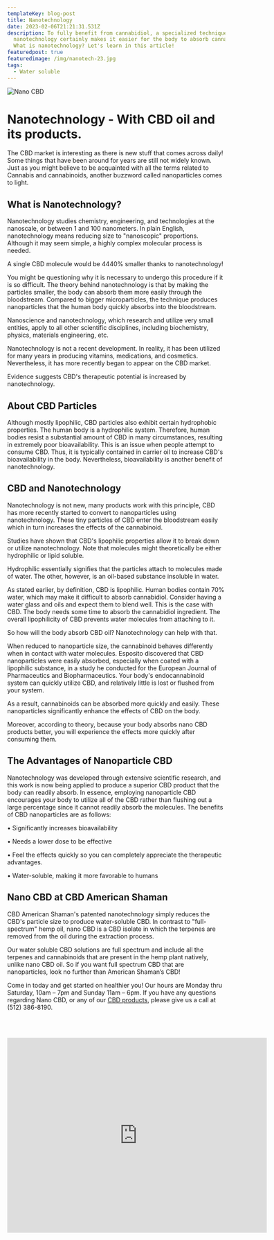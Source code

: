 ```yaml
---
templateKey: blog-post
title: Nanotechnology
date: 2023-02-06T21:21:31.531Z
description: To fully benefit from cannabidiol, a specialized technique known as
  nanotechnology certainly makes it easier for the body to absorb cannabinoids.
  What is nanotechnology? Let's learn in this article!
featuredpost: true
featuredimage: /img/nanotech-23.jpg
tags:
  - Water soluble
---
```

![Nano CBD](/img/nanotech-23.jpg "Nanotechnology")

# Nanotechnology - With CBD oil and its products. 

The CBD market is interesting as there is new stuff that comes across daily! Some things that have been around for years are still not widely known.  Just as you might believe to be acquainted with all the terms related to Cannabis and cannabinoids, another buzzword called nanoparticles comes to light. 

## What is Nanotechnology?

Nanotechnology studies chemistry, engineering, and technologies at the nanoscale, or between 1 and 100 nanometers. In plain English, nanotechnology means reducing size to "nanoscopic" proportions. Although it may seem simple, a highly complex molecular process is needed.

A single CBD molecule would be 4440% smaller thanks to nanotechnology!

You might be questioning why it is necessary to undergo this procedure if it is so difficult. The theory behind nanotechnology is that by making the particles smaller, the body can absorb them more easily through the bloodstream. Compared to bigger microparticles, the technique produces nanoparticles that the human body quickly absorbs into the bloodstream. 

Nanoscience and nanotechnology, which research and utilize very small entities, apply to all other scientific disciplines, including biochemistry, physics, materials engineering, etc.

Nanotechnology is not a recent development. In reality, it has been utilized for many years in producing vitamins, medications, and cosmetics. Nevertheless, it has more recently began to appear on the CBD market. 

Evidence suggests CBD's therapeutic potential is increased by nanotechnology. 

## About CBD Particles

Although mostly lipophilic, CBD particles also exhibit certain hydrophobic properties. The human body is a hydrophilic system. Therefore, human bodies resist a substantial amount of CBD in many circumstances, resulting in extremely poor bioavailability. This is an issue when people attempt to consume CBD. Thus, it is typically contained in carrier oil to increase CBD's bioavailability in the body. Nevertheless, bioavailability is another benefit of nanotechnology.

## CBD and Nanotechnology

 Nanotechnology is not new, many products work with this principle, CBD has more recently started to convert to nanoparticles using nanotechnology. These tiny particles of CBD enter the bloodstream easily which in turn increases the effects of the cannabinoid.

Studies have shown that CBD's lipophilic properties allow it to break down or utilize nanotechnology. Note that molecules might theoretically be either hydrophilic or lipid soluble. 

Hydrophilic essentially signifies that the particles attach to molecules made of water. The other, however, is an oil-based substance insoluble in water. 

As stated earlier, by definition, CBD is lipophilic. Human bodies contain 70% water, which may make it difficult to absorb cannabidiol. Consider having a water glass and oils and expect them to blend well. This is the case with CBD. The body needs some time to absorb the cannabidiol ingredient. The overall lipophilicity of CBD prevents water molecules from attaching to it. 

So how will the body absorb CBD oil? Nanotechnology can help with that.

When reduced to nanoparticle size, the cannabinoid behaves differently when in contact with water molecules. Esposito discovered that CBD nanoparticles were easily absorbed, especially when coated with a lipophilic substance, in a study he conducted for the European Journal of Pharmaceutics and Biopharmaceutics. Your body's endocannabinoid system can quickly utilize CBD, and relatively little is lost or flushed from your system. 

As a result, cannabinoids can be absorbed more quickly and easily. These nanoparticles significantly enhance the effects of CBD on the body.

Moreover, according to theory, because your body absorbs nano CBD products better, you will experience the effects more quickly after consuming them.

## The Advantages of Nanoparticle CBD

Nanotechnology was developed through extensive scientific research, and this work is now being applied to produce a superior CBD product that the body can readily absorb. In essence, employing nanoparticle CBD encourages your body to utilize all of the CBD rather than flushing out a large percentage since it cannot readily absorb the molecules.
The benefits of CBD nanoparticles are as follows:

•	Significantly increases bioavailability

•	Needs a lower dose to be effective

•	Feel the effects quickly so you can completely appreciate the therapeutic advantages.

•	Water-soluble, making it more favorable to humans

## Nano CBD at CBD American Shaman

CBD American Shaman's patented nanotechnology simply reduces the CBD's particle size to produce water-soluble CBD. In contrast to "full-spectrum" hemp oil, nano CBD is a CBD isolate in which the terpenes are removed from the oil during the extraction process.

Our water soluble CBD solutions are full spectrum and include all the terpenes and cannabinoids that are present in the hemp plant natively, unlike nano CBD oil.  So if you want full spectrum CBD that are nanoparticles, look no further than American Shaman’s CBD!

Come in today and get started on healthier you! Our hours are Monday thru Saturday, 10am – 7pm and Sunday 11am – 6pm. If you have any questions regarding Nano CBD, or any of our [CBD products](https://capitalamericanshaman.com/products), please give us a call at (512) 386-8190.

<br><br>

<center><iframe src="https://www.google.com/maps/embed?pb=!1m18!1m12!1m3!1d3442.5441840515764!2d-97.7283884!3d30.363901699999996!2m3!1f0!2f0!3f0!3m2!1i1024!2i768!4f13.1!3m3!1m2!1s0x8644cb31a4fe226f%3A0x34275657f2964730!2sCapital%20CBD%20American%20Shaman!5e0!3m2!1sen!2sus!4v1667507515248!5m2!1sen!2sus" width="600" height="450" style="border:0;" allowfullscreen="" loading="lazy" referrerpolicy="no-referrer-when-downgrade"></iframe><center/>